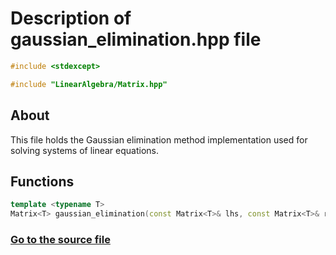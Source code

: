 # Description of gaussian_elimination.hpp file
```cpp
#include <stdexcept>

#include "LinearAlgebra/Matrix.hpp"
```
## About
This file holds the Gaussian elimination method implementation used for solving systems of linear equations.
## Functions
```cpp
template <typename T>
Matrix<T> gaussian_elimination(const Matrix<T>& lhs, const Matrix<T>& rhs)
```
### [Go to the source file](https://github.com/SergeyShor/Linear-Algebra-Library/blob/main/include/LinearAlgebra/SolutionSLE/gaussian_elimination.hpp)